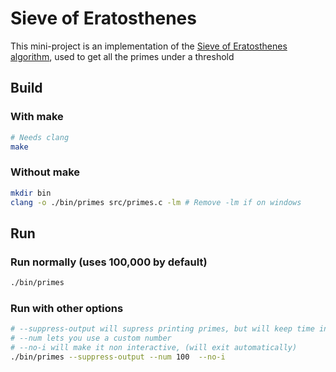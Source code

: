 # Sieve of Eratosthenes

This mini-project is an implementation of the [Sieve of Eratosthenes algorithm](https://en.wikipedia.org/wiki/Sieve_of_Eratosthenes), used to get all the primes under a threshold

## Build

### With make

```bash
# Needs clang
make
```

### Without make

```bash
mkdir bin
clang -o ./bin/primes src/primes.c -lm # Remove -lm if on windows
```

## Run

### Run normally (uses 100,000 by default)

```bash
./bin/primes
```

### Run with other options

```bash
# --suppress-output will supress printing primes, but will keep time info
# --num lets you use a custom number
# --no-i will make it non interactive, (will exit automatically)
./bin/primes --suppress-output --num 100  --no-i 
```
